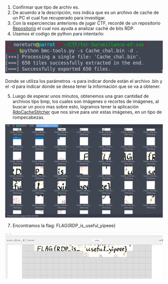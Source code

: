 1. Confirmar que tipo de archiv es.
2. De acuerdo a la descripción, nos indica que es un archivo de cache de un PC el cual fue recuperado para investigar.
3. Con la experciencias anteriores de jugar CTF, recordé de un repositorio [Repositorio](https://github.com/ANSSI-FR/bmc-tools/blob/master/bmc-tools.py) el cual nos ayuda a analizar caché de bits RDP.
4. Usamos el codigo de python para intentarlo:

![Ejecución](../Imagenes/yySkFFQ4w7.png)

  Donde se utiliza los parámetros -s para indicar donde están el archivo .bin y el -d para indicar donde se desea tener la información que se va a obtener.

5. Luego de esperar unos minutos, obtenemos una gran cantidad de archivos tipo bmp, los cuales son imágenes o recortes de imágenes, al buscar un poco mas sobre esto, logramos tener la aplicación [RdpCacheStitcher](https://github.com/BSI-Bund/RdpCacheStitcher/blob/main/README.md) que nos sirve para unir estas imágenes, en un tipo de rompecabezas.
   
![Obtener imagenes](../Imagenes/6p2AQ7bTLp.png)

7. Encontramos la flag: FLAG{RDP_is_useful_yipeee}

![Flag](../Imagenes/msrWYbN7fS.png)

